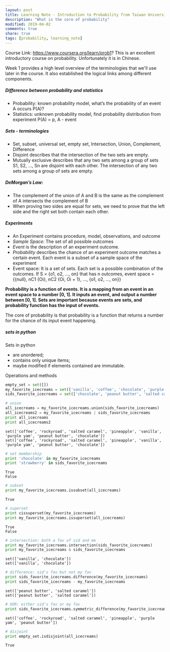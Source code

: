 ```yaml
---
layout: post
title: Learning Note - Introduction to Probability from Taiwan University
description: "What is the core of probability"
modified: 2019-04-02
comments: true
share: true
tags: [probability, learning_note]
---
```


Course Link: https://www.coursera.org/learn/prob1?
This is an excellent introductory course on probability. Unfortunately it is in Chinese.

Week 1 provides a high level overview of the terminologies that we'll use later in the course. It also established the logical links among different components. 

##### Difference between probability and statistics
- Probability: known probability model, what’s the probability of an event A occurs P(A)?
- Statistics: unknown probability model, find probability distribution from experiment
P(A) = p, A - event

##### Sets - terminologies

- Set, subset, universal set, empty set, Intersection, Union, Complement, Difference
- Disjoint describes that the intersection of the two sets are empty.
- Mutually exclusive describes that any two sets among a group of sets S1, S2, …, Sn are disjoint with each other. The intersection of any two sets among a group of sets are empty.

##### DeMorgan’s Law:

- The complement of the union of A and B is the same as the complement of A intersects the complement of B
- When proving two sides are equal for sets, we need to prove that the left side and the right set both contain each other. 

##### Experiments
- An Experiment contains procedure, model, observations, and outcome
- *Sample Space*: The set of all possible outcomes
- *Event* is the description of an experiment outcome.
- *Probability* describes the chance of an experiment outcome matches a certain event. Each event is a subset of a sample space of the experiment
- Event space: It is a set of sets. Each set is a possible combination of the outcomes. If S = {o1, o2, …, on} that has n outcomes, event space = {{null}, nC1 {Oi}, nC2 {Oi, Oi + 1}, …, {o1, o2, …, on}}

__Probability is a function of events. It is a mapping from an event in an event space to a number [0, 1]. It inputs an event, and output a number between [0, 1]. Sets are important because events are sets, and probability function has the input of events.__

The core of probability is that probability is a function that returns a number for the chance of its input event happening. 


##### sets in python

Sets in python 
* are unordered;
* contains only unique items;
* maybe modified if elements contained are immutable.


Operations and methods


```python
empty_set = set([])
my_favorite_icecreams = set(['vanilla', 'coffee', 'chocolate', 'purple yam', 'pineapple', 'rockyroad'])
sids_favorite_icecreams = set(['chocolate', 'peanut butter', 'salted caramel', 'vanilla'])
```


```python
# union
all_icecreams = my_favorite_icecreams.union(sids_favorite_icecreams)
all_icecreams2 = my_favorite_icecreams | sids_favorite_icecreams
print all_icecreams
print all_icecreams2
```

    set(['coffee', 'rockyroad', 'salted caramel', 'pineapple', 'vanilla', 'purple yam', 'peanut butter', 'chocolate'])
    set(['coffee', 'rockyroad', 'salted caramel', 'pineapple', 'vanilla', 'purple yam', 'peanut butter', 'chocolate'])



```python
# set membership
print 'chocolate' in my_favorite_icecreams
print 'strawberry' in sids_favorite_icecreams
```

    True
    False



```python
# subset
print my_favorite_icecreams.issubset(all_icecreams)
```




    True




```python
# superset
print cissuperset(my_favorite_icecreams)
print my_favorite_icecreams.issuperset(all_icecreams)
```

    True
    False



```python
# intersection: both a fav of sid and me
print my_favorite_icecreams.intersection(sids_favorite_icecreams)
print my_favorite_icecreams & sids_favorite_icecreams
```

    set(['vanilla', 'chocolate'])
    set(['vanilla', 'chocolate'])



```python
# difference: sid's fav but not my fav
print sids_favorite_icecreams.difference(my_favorite_icecreams)
print sids_favorite_icecreams - my_favorite_icecreams
```

    set(['peanut butter', 'salted caramel'])
    set(['peanut butter', 'salted caramel'])



```python
# XOR: either sid's fav or my fav
print sids_favorite_icecreams.symmetric_difference(my_favorite_icecreams)
```

    set(['coffee', 'rockyroad', 'salted caramel', 'pineapple', 'purple yam', 'peanut butter'])



```python
# disjoint
print empty_set.isdisjoint(all_icecreams)
```




    True




